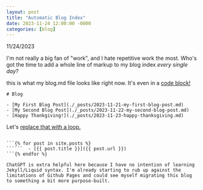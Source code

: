 ```yaml
---
layout: post
title: "Automatic Blog Index"
date: 2023-11-24 12:00:00 -0000
categories: [blog]
---
```


11/24/2023

I'm not really a big fan of "work", and I hate repetitive work the most. Who's got the time to add a whole line of markup to my blog index *every single day*? 

this is what my blog.md file looks like right now. It's even in a [code block!](https://chat.openai.com/share/29ceb38a-fdc5-46f3-8f47-5f4fc80de1cd)

    # Blog

    - [My First Blog Post](./_posts/2023-11-21-my-first-blog-post.md)
    - [My Second Blog Post](./_posts/2023-11-22-my-second-blog-post.md)
    - [Happy Thankgiving!](./_posts/2023-11-23-happy-thanksgiving.md)

Let's [replace that with a loop.](https://chat.openai.com/share/f5722d30-6e72-4a23-ab18-73447c7c07d4)

```# Blog

```{% for post in site.posts %}
``````  - [{{ post.title }}]({{ post.url }})
```{% endfor %}

ChatGPT is extra helpful here because I have no intention of learning Jekyll/Liquid syntax. I'm already starting to rub up against the limitations of Github Pages and could see myself migrating this blog to something a bit more purpose-built.